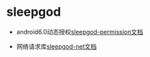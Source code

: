 # sleepgod

* android6.0动态授权[sleepgod-permission文档](sleepgod-permission/README.md)

* 网络请求库[sleepgod-net文档](sleepgod-net/README.md)